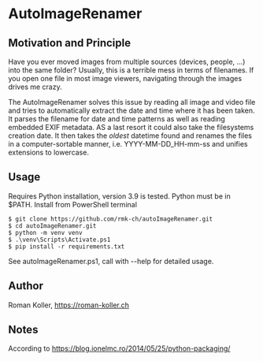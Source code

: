 # AutoImageRenamer
## Motivation and Principle
Have you ever moved images from multiple sources (devices, people, ...) into the same folder? Usually, this is a terrible mess in terms of filenames. If you open one file in most image viewers, navigating through the images drives me crazy.

The AutoImageRenamer solves this issue by reading all image and video file and tries to automatically extract the date and time where it has been taken. It parses the filename for date and time patterns as well as reading embedded EXIF metadata. AS a last resort it could also take the filesystems creation date. It then takes the _oldest_ datetime found and renames the files in a computer-sortable manner, i.e. YYYY-MM-DD_HH-mm-ss and unifies extensions to lowercase.

## Usage
Requires Python installation, version 3.9 is tested. Python must be in $PATH.
Install from PowerShell terminal
```
$ git clone https://github.com/rmk-ch/autoImageRenamer.git
$ cd autoImageRenamer.git
$ python -m venv venv
$ .\venv\Scripts\Activate.ps1
$ pip install -r requirements.txt
```
See autoImageRenamer.ps1, call with --help for detailed usage.

## Author
Roman Koller, https://roman-koller.ch

## Notes
According to https://blog.ionelmc.ro/2014/05/25/python-packaging/

